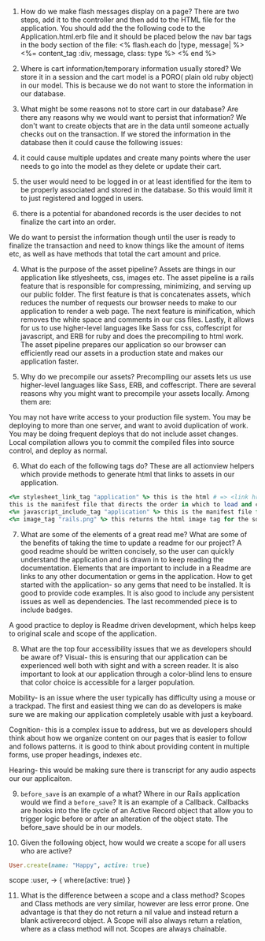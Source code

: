 1. How do we make flash messages display on a page?
There are two steps, add it to the controller and then add to the HTML file for the application. You should add the the following code to the Application.html.erb file and it should be placed below the nav bar tags in the body section of the file:
<% flash.each do |type, message| %>
  <%= content_tag :div, message, class: type %>
<% end %>

2. Where is cart information/temporary information usually stored?
We store it in a session and the cart model is a PORO( plain old ruby object) in our model. This is because we do not want to store the information in our database.

3. What might be some reasons not to store cart in our database? Are there any reasons why we would want to persist that information?
 We don't want to create objects that are in the data until someone actually checks out on the transaction. If we stored the information in the database then it could cause the following issues:
  1. it could cause multiple updates and create many points where the user needs to go into the model as they delete or update their cart.
  2. the user would need to be logged in or at least identified for the item to be properly associated and stored in the database. So this would limit it to just registered and logged in users.
  3. there is a potential for abandoned records is the user decides to not finalize the cart into an order.

  We do want to persist the information though until the user is ready to finalize the transaction and need to know things like the amount of items etc, as well as have methods that total the cart amount and price.

4. What is the purpose of the asset pipeline?
  Assets are things in our application like stlyesheets, css, images etc. The asset pipeline is a rails feature that is responsible for compressing, minimizing, and serving up our public folder. The first feature is that is concatenates assets, which reduces the number of requests our browser needs to make to our application to render a web page. The next feature is minification, which removes the white space and comments in our css files. Lastly, it allows for us to use higher-level languages like Sass for css, coffescript for javascript, and ERB for ruby and does the precompiling to html work. The asset pipeline  prepares our application so our browser can efficiently read our assets in a production state and makes our application faster.

5. Why do we precompile our assets?
  Precompiling our assets lets us use higher-level languages like Sass, ERB, and coffescript. There are several reasons why you might want to precompile your assets locally. Among them are:

  You may not have write access to your production file system.
  You may be deploying to more than one server, and want to avoid duplication of work.
  You may be doing frequent deploys that do not include asset changes.
  Local compilation allows you to commit the compiled files into source control, and deploy as normal.


6. What do each of the following tags do?
These are all actionview helpers which provide methods to generate html that links to assets in our application.

```ruby
<%= stylesheet_link_tag "application" %> this is the html # => <link href="/assets/style.css" media="screen" rel="stylesheet" />
this is the manifest file that directs the order in which to load and combine all the css files in the application and reduces load time.
<%= javascript_include_tag "application" %> this is the manifest file for loading the javascript files in the application.
<%= image_tag "rails.png" %> this returns the html image tag for the source of the asset.
```

7. What are some of the elements of a great read me? What are some of the benefits of taking the time to update a readme for our project?
 A good readme should be written concisely, so the user can quickly understand the application and is drawn in to keep reading the documentation. Elements that are important to include in a Readme are links to any other documentation or gems in the application. How to get started with the application- so any gems that need to be installed. It is good to provide code examples. It is also good to include any persistent issues as well as dependencies. The last recommended piece is to include badges.

 A good practice to deploy is Readme driven development, which helps keep to original scale and scope of the application.

8. What are the top four accessibility issues that we as developers should be aware of?
  Visual- this is ensuring that our application can be experienced well both with sight and with a screen reader. It is also important to look at our application through a color-blind lens to ensure that color choice is accessible for a larger population.

  Mobility-  is an issue where the user typically has difficulty using a mouse or a trackpad. The first and easiest thing we can do as developers is make sure we are making our application completely usable with just a keyboard.

  Cognition- this is a complex issue to address, but we as developers should think about how we organize content on our pages that is easier to follow and follows patterns. it is good to think about providing content in multiple forms, use proper headings, indexes etc.

  Hearing- this would be making sure there is transcript for any audio aspects our our applicaiton.

9. `before_save` is an example of a what? Where in our Rails application would we find a `before_save`?
  It is an example of a Callback. Callbacks are hooks into the life cycle of an Active Record object that allow you to trigger logic before or after an alteration of the object state. The before_save should be in our models.

10. Given the following object, how would we create a scope for all users who are active?

```ruby
User.create(name: "Happy", active: true)
```
scope :user, -> { where(active: true) }

11. What is the difference between a scope and a class method?
Scopes and Class methods are very similar, however are less error prone. One advantage is that they do not return a nil value and instead return a blank activerecord object. A Scope will also always return a relation, where as a class method will not. Scopes are always chainable. 
